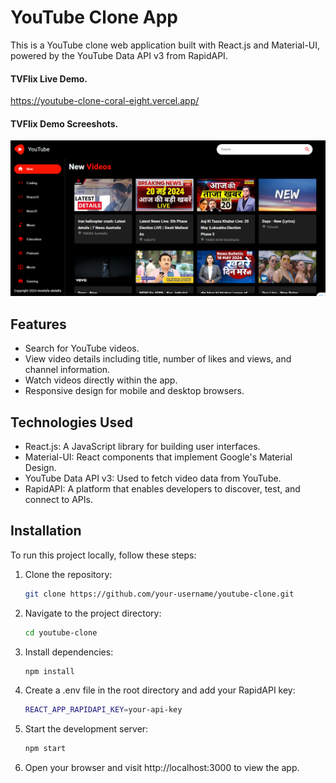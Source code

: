 # YouTube Clone App


This is a YouTube clone web application built with React.js and Material-UI, powered by the YouTube Data API v3 from RapidAPI.

#### TVFlix Live Demo.
https://youtube-clone-coral-eight.vercel.app/

#### TVFlix Demo Screeshots.

![TVFlix Logo](./youtube-screenshot.png)
## Features

- Search for YouTube videos.
- View video details including title, number of likes and views, and channel information.
- Watch videos directly within the app.
- Responsive design for mobile and desktop browsers.

## Technologies Used

- React.js: A JavaScript library for building user interfaces.
- Material-UI: React components that implement Google's Material Design.
- YouTube Data API v3: Used to fetch video data from YouTube.
- RapidAPI: A platform that enables developers to discover, test, and connect to APIs.

## Installation

To run this project locally, follow these steps:

1. Clone the repository:
   ```bash
   git clone https://github.com/your-username/youtube-clone.git
   ```
2. Navigate to the project directory:

   ```bash
   cd youtube-clone
   ```
3. Install dependencies:

   ```bash
   npm install
   ```
4. Create a .env file in the root directory and add your RapidAPI key:
   ```bash
   REACT_APP_RAPIDAPI_KEY=your-api-key
   ```
5. Start the development server:
   ```bash
   npm start
   ```
6. Open your browser and visit http://localhost:3000 to view the app.
